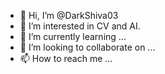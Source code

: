 - 👋 Hi, I’m @DarkShiva03
- 👀 I’m interested in CV and AI.
- 🌱 I’m currently learning ...
- 💞️ I’m looking to collaborate on ...
- 📫 How to reach me ...

<!---
DarkShiva03/DarkShiva03 is a ✨ special ✨ repository because its `README.md` (this file) appears on your GitHub profile.
You can click the Preview link to take a look at your changes.
--->
